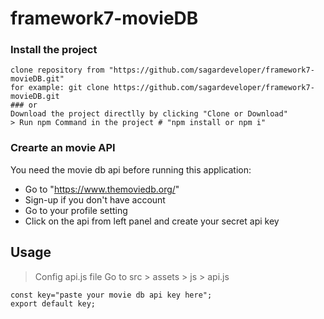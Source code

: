 # framework7-movieDB

 ### Install the project
```
clone repository from "https://github.com/sagardeveloper/framework7-movieDB.git"
for example: git clone https://github.com/sagardeveloper/framework7-movieDB.git
### or
Download the project directlly by clicking "Clone or Download"
> Run npm Command in the project # "npm install or npm i"
```


### Crearte an movie API
You need the movie db api before running this application:

- Go to "https://www.themoviedb.org/"
- Sign-up if you don't have account
- Go to your profile setting 
- Click on the api from left panel and create your secret api key

## Usage

> Config api.js file
> Go to src > assets > js > api.js

```
const key="paste your movie db api key here";
export default key;
```
